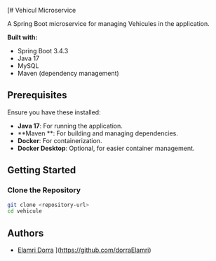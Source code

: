 [# Vehicul Microservice

A Spring Boot microservice for managing Vehicules in the application. 

**Built with:**
- Spring Boot 3.4.3
- Java 17
- MySQL
- Maven (dependency management)

## Prerequisites

Ensure you have these installed:
- **Java 17**: For running the application.
- **Maven **: For building and managing dependencies.
- **Docker**: For containerization.
- **Docker Desktop**: Optional, for easier container management.

## Getting Started

### Clone the Repository

```bash
git clone <repository-url>
cd vehicule
```
## Authors

- [Elamri Dorra](https://github.com/dorraElamri)
](https://github.com/dorraElamri)
